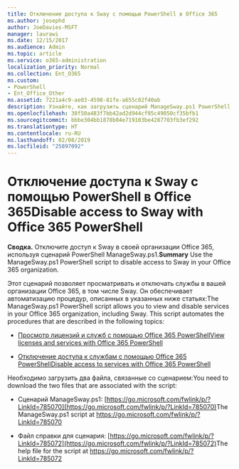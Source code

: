 ```yaml
---
title: Отключение доступа к Sway с помощью PowerShell в Office 365
ms.author: josephd
author: JoeDavies-MSFT
manager: laurawi
ms.date: 12/15/2017
ms.audience: Admin
ms.topic: article
ms.service: o365-administration
localization_priority: Normal
ms.collection: Ent_O365
ms.custom:
- PowerShell
- Ent_Office_Other
ms.assetid: 7221a4c9-ae03-4598-81fe-a655c02f40ab
description: Узнайте, как загрузить сценарий ManageSway.ps1 PowerShell, который позволяет запретить доступ к Sway в вашей организации Office 365.
ms.openlocfilehash: 38f50a483f7bb42ad2d944cf95c49050cf35bfb1
ms.sourcegitcommit: bbbe304bb1878b04e719103be4287703fb3ef292
ms.translationtype: HT
ms.contentlocale: ru-RU
ms.lasthandoff: 02/08/2019
ms.locfileid: "25897092"
---
```

# <a name="disable-access-to-sway-with-office-365-powershell"></a><span data-ttu-id="15c1f-103">Отключение доступа к Sway с помощью PowerShell в Office 365</span><span class="sxs-lookup"><span data-stu-id="15c1f-103">Disable access to Sway with Office 365 PowerShell</span></span>

<span data-ttu-id="15c1f-104">**Сводка.** Отключите доступ к Sway в своей организации Office 365, используя сценарий PowerShell ManageSway.ps1.</span><span class="sxs-lookup"><span data-stu-id="15c1f-104">**Summary** Use the ManageSway.ps1 PowerShell script to disable access to Sway in your Office 365 organization.</span></span>
  
<span data-ttu-id="15c1f-p101">Этот сценарий позволяет просматривать и отключать службы в вашей организации Office 365, в том числе Sway. Он обеспечивает автоматизацию процедур, описанных в указанных ниже статьях:</span><span class="sxs-lookup"><span data-stu-id="15c1f-p101">The ManageSway.ps1 PowerShell script allows you to view and disable services in your Office 365 organization, including Sway. This script automates the procedures that are described in the following topics:</span></span>
  
- [<span data-ttu-id="15c1f-107">Просмотр лицензий и служб с помощью Office 365 PowerShell</span><span class="sxs-lookup"><span data-stu-id="15c1f-107">View licenses and services with Office 365 PowerShell</span></span>](view-licenses-and-services-with-office-365-powershell.md)
    
- [<span data-ttu-id="15c1f-108">Отключение доступа к службам с помощью Office 365 PowerShell</span><span class="sxs-lookup"><span data-stu-id="15c1f-108">Disable access to services with Office 365 PowerShell</span></span>](disable-access-to-services-with-office-365-powershell.md)
    
<span data-ttu-id="15c1f-109">Необходимо загрузить два файла, связанные со сценарием:</span><span class="sxs-lookup"><span data-stu-id="15c1f-109">You need to download the two files that are associated with the script:</span></span>
  
- <span data-ttu-id="15c1f-110">Сценарий ManageSway.ps1: [https://go.microsoft.com/fwlink/p/?LinkId=785070](https://go.microsoft.com/fwlink/p/?LinkId=785070)</span><span class="sxs-lookup"><span data-stu-id="15c1f-110">The ManageSway.ps1 script at https://go.microsoft.com/fwlink/p/?LinkId=785070</span></span>
    
- <span data-ttu-id="15c1f-111">Файл справки для сценария: [https://go.microsoft.com/fwlink/p/?LinkId=785072](https://go.microsoft.com/fwlink/p/?LinkId=785072)</span><span class="sxs-lookup"><span data-stu-id="15c1f-111">The help file for the script at https://go.microsoft.com/fwlink/p/?LinkId=785072</span></span>
    

